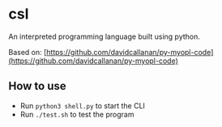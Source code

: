 # csl

An interpreted programming language built using python.

Based on: [https://github.com/davidcallanan/py-myopl-code](https://github.com/davidcallanan/py-myopl-code)

## How to use

- Run `python3 shell.py` to start the CLI
- Run `./test.sh` to test the program

